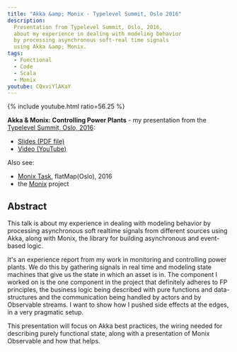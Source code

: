 ```yaml
---
title: "Akka &amp; Monix - Typelevel Summit, Oslo 2016"
description:
  Presentation from Typelevel Summit, Oslo, 2016,
  about my experience in dealing with modeling behavior
  by processing asynchronous soft-real time signals
  using Akka &amp; Monix.
tags:
  - Functional
  - Code
  - Scala
  - Monix
youtube: CQxviYlAKaY
---
```


{% include youtube.html ratio=56.25 %}

**Akka &amp; Monix: Controlling Power Plants** -
my presentation from the
[Typelevel Summit, Oslo, 2016](http://typelevel.org/event/2016-05-summit-oslo/):

- [Slides (PDF file)](/assets/pdfs/Akka-Monix.pdf)
- [Video (YouTube)](https://www.youtube.com/watch?v=CQxviYlAKaY)

Also see:

- [Monix Task](/blog/2016/05/10/monix-task.html), flatMap(Oslo), 2016
- the [Monix](https://github.com/monixio/monix) project

## Abstract

This talk is about my experience in dealing with modeling behavior
by processing asynchronous soft realtime signals from different
sources using Akka, along with Monix, the library for building
asynchronous and event-based logic.

It's an experience report from my work in monitoring and controlling
power plants. We do this by gathering signals in real time and
modeling state machines that give us the state in which an asset is in.
The component I worked on is the one component in the project that
definitely adheres to FP principles, the business logic being
described with pure functions and data-structures and the communication
being handled by actors and by Observable streams. I want to show
how I pushed side effects at the edges, in a very pragmatic setup.

This presentation will focus on Akka best practices, the wiring
needed for describing purely functional state, along with a
presentation of Monix Observable and how that helps.
